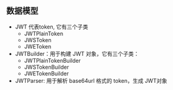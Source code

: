 ## 数据模型

+ JWT 代表token, 它有三个子类
  + JWTPlainToken
  + JWSToken
  + JWEToken
+ JWTBuilder：用于构建 JWT 对象，它有三个子类：
  + JWTPlainTokenBuilder
  + JWSTokenBuilder
  + JWETokenBuilder
+ JWTParser: 用于解析 base64url 格式的 token，生成 JWT对象
    